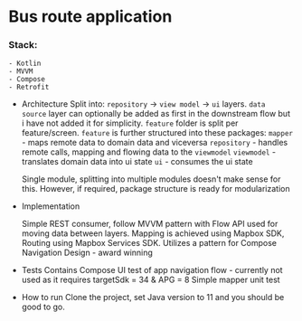# Bus route application

### Stack:
    - Kotlin
    - MVVM
    - Compose
    - Retrofit

- Architecture 
  Split into: `repository` -> `view model` -> `ui` layers. `data source` layer can optionally be added as first in the downstream flow but i have not added it for simplicity.
  `feature` folder is split per feature/screen. 
  `feature` is further structured into these packages:
     `mapper` - maps remote data to domain data and viceversa
     `repository` - handles remote calls, mapping and flowing data to the `viewmodel`
     `viewmodel` - translates domain data into ui state
     `ui` - consumes the ui state

  Single module, splitting into multiple modules doesn't make sense for this. However, if required, package structure is ready for modularization

- Implementation 

  Simple REST consumer, follow MVVM pattern with Flow API used for moving data between layers. 
  Mapping is achieved using Mapbox SDK, Routing using Mapbox Services SDK.
  Utilizes a pattern for Compose Navigation
  Design - award winning

- Tests
  Contains Compose UI test of app navigation flow - currently not used as it requires targetSdk = 34 & APG = 8
  Simple mapper unit test

- How to run
  Clone the project, set Java version to 11 and you should be good to go.
